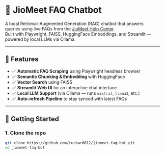 # 🤖 JioMeet FAQ Chatbot

A local Retrieval-Augmented Generation (RAG) chatbot that answers queries using live FAQs from the [JioMeet Help Center](https://jiomeetpro.jio.com/webhelp).  
Built with Playwright, FAISS, HuggingFace Embeddings, and Streamlit — powered by local LLMs via Ollama.

---

## 🧠 Features

- ✅ **Automatic FAQ Scraping** using Playwright headless browser
- ✅ **Semantic Chunking & Embedding** with HuggingFace
- ✅ **Vector Search** using FAISS
- ✅ **Streamlit Web UI** for an interactive chat interface
- ✅ **Local LLM Support** (via Ollama — runs `mistral`, `llama3`, etc.)
- ✅ **Auto-refresh Pipeline** to stay synced with latest FAQs

---

## 🚀 Getting Started

### 1. Clone the repo

```bash
git clone https://github.com/tushar0612/jiomeet-faq-bot.git
cd jiomeet-faq-bot
